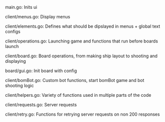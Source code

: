 main.go: Inits ui

client/menus.go: Display menus

client/elements.go: Defines what should be dipslayed in menus + global text configs

client/operations.go: Launching game and functions that run before boards launch

client/board.go: Board operations, from making ship layout to shooting and displaying

board/gui.go: Init board with config

client/bomBot.go: Custom bot functions, start bomBot game and bot shooting logic

client/helpers.go: Variety of functions used in multiple parts of the code

client/requests.go: Server requests

client/retry.go: Functions for retrying server requests on non 200 responses
